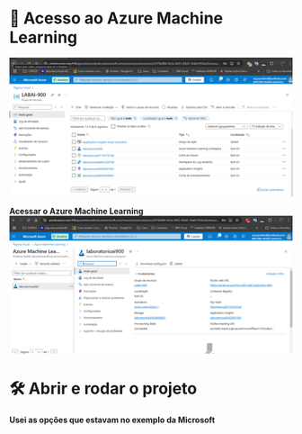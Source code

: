 # 📁 Acesso ao Azure Machine Learning

![Imagem Tela Inicial](/images/labai-900_1.png)

**Acessar o Azure Machine Learning**
![Imagem Tela Inicial](/images/labai-900_2.png)

# 🛠️ Abrir e rodar o projeto

**Usei as opções que estavam no exemplo da Microsoft**
